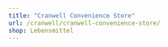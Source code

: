 ```yaml
---
title: "Cranwell Convenience Store"
url: /cranwell/cranwell-convenience-store/
shop: Lebensmittel
---
```

